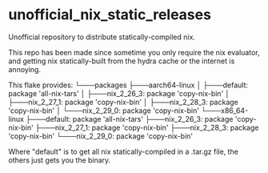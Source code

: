 # unofficial_nix_static_releases
Unofficial repository to distribute statically-compiled nix.


This repo has been made since sometime you only require the nix evaluator, and getting nix statically-built from the hydra cache or the internet is annoying.


This flake provides:
└───packages
    ├───aarch64-linux
    │   ├───default: package 'all-nix-tars'
    │   ├───nix_2_26_3: package 'copy-nix-bin'
    │   ├───nix_2_27_1: package 'copy-nix-bin'
    │   ├───nix_2_28_3: package 'copy-nix-bin'
    │   └───nix_2_29_0: package 'copy-nix-bin'
    └───x86_64-linux
        ├───default: package 'all-nix-tars'
        ├───nix_2_26_3: package 'copy-nix-bin'
        ├───nix_2_27_1: package 'copy-nix-bin'
        ├───nix_2_28_3: package 'copy-nix-bin'
        └───nix_2_29_0: package 'copy-nix-bin'

Where "default" is to get all nix statically-compiled in a .tar.gz file, the others just gets you the binary. 